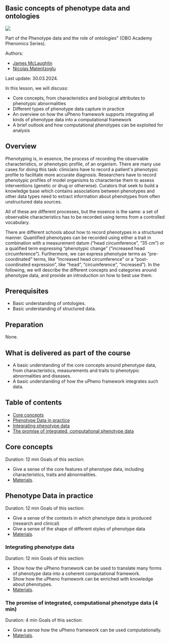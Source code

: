 ## Basic concepts of phenotype data and ontologies

<a href="https://oboacademy.github.io/obook/reference/obook-maturity-indicator/"><img src="https://img.shields.io/endpoint?url=https%3A%2F%2Fraw.githubusercontent.com%2FOBOAcademy%2Fobook%2Fmaster%2Fdocs%2Fresources%2Fobook-badge-draft.json" /></a>

Part of the Phenotype data and the role of ontologies" (OBO Academy Phenomics Series).

Authors:

- [James McLaughlin](https://orcid.org/0000-0002-8361-2795)
- [Nicolas Matentzoglu](https://orcid.org/0000-0002-7356-1779)

Last update: 30.03.2024.

In this lesson, we will discuss:

- Core concepts, from characteristics and biological attributes to phenotypic abnormalities
- Different types of phenotype data capture in practice
- An overview on how the uPheno framework supports integrating all kinds of phenotype data into a computational framework
- A brief outlook and how computational phenotypes can be exploited for analysis

## Overview

Phenotyping is, in essence, the process of recording the observable characteristics, or phenotypic profile, of an organism.
There are many use cases for doing this task: clinicians have to record a patient's phenotypic profile to facilitate more accurate diagnosis.
Researchers have to record phenotypic profiles of model organisms to characterise them to assess interventions (genetic or drug or otherwise).
Curators that seek to build a knowledge base which contains associations between phenotypes and other data types need to extract information about phenotypes from often unstructured data sources.

All of these are different processes, but the essence is the same: a set of observable characteristics has to be recorded using terms from a controlled vocabulary.

There are different schools about how to record phenotypes in a structured manner.
Quantified phenotypes can be recorded using either a trait in combination with a measurement datum (“head circumference”, “35 cm”) or a qualified term expressing “phenotypic change” (“increased head circumference”).
Furthermore, we can express phenotype terms as “pre-coordinated” terms, like “increased head circumference” or a “post-coordinated expression”, like “head”, “circumference”, “increased”). In the following, we will describe the different concepts and categories around phenotype data, and provide an introduction on how to best use them.

## Prerequisites

- Basic understanding of ontologies.
- Basic understanding of structured data.

## Preparation

None.

## What is delivered as part of the course

- A basic understanding of the core concepts around phenotype data, from characteristics, measurements and traits to phenotypic abnormalities and diseases.
- A basic understanding of how the uPheno framework integrates such data.

## Table of contents

- [Core concepts](#core)
- [Phenotype Data in practice](#data)
- [Integrating phenotype data](#integrating)
- [The promise of integrated, computational phenotype data](#promise)

<a id="core"></a>

## Core concepts

Duration: 12 min
Goals of this section:

- Give a sense of the core features of phenotype data, including characteristics, traits and abnormalities.
- [Materials](https://obophenotype.github.io/upheno/reference/core-concepts/).

<a id="data"></a>

## Phenotype Data in practice

Duration: 12 min
Goals of this section:

- Give a sense of the contexts in which phenotype data is produced (research and clinical)
- Give a sense of the shape of different styles of phenotype data
- [Materials](https://obophenotype.github.io/upheno/reference/phenotype-data/).

<a id="integrating"></a>

### Integrating phenotype data

Duration: 12 min
Goals of this section:

- Show how the uPheno framework can be used to translate many forms of phenotype data into a coherent computational framework.
- Show how the uPheno framework can be enriched with knowledge about phenotypes.
- [Materials](https://obophenotype.github.io/upheno/reference/data-integration/).

<a id="promise"></a>

### The promise of integrated, computational phenotype data (4 min)

Duration: 4 min
Goals of this section:

- Give a sense how the uPheno framework can be used computationally.
- [Materials](https://obophenotype.github.io/upheno/reference/use-cases/).
